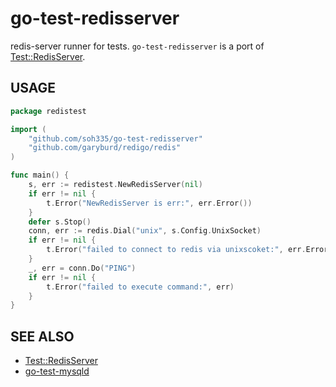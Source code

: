 # go-test-redisserver

redis-server runner for tests. ```go-test-redisserver``` is a port of [Test::RedisServer](https://github.com/typester/Test-RedisServer).

## USAGE

```go
package redistest

import (
	"github.com/soh335/go-test-redisserver"
	"github.com/garyburd/redigo/redis"
)

func main() {
	s, err := redistest.NewRedisServer(nil)
	if err != nil {
		t.Error("NewRedisServer is err:", err.Error())
	}
	defer s.Stop()
	conn, err := redis.Dial("unix", s.Config.UnixSocket)
	if err != nil {
		t.Error("failed to connect to redis via unixscoket:", err.Error())
	}
	_, err = conn.Do("PING")
	if err != nil {
		t.Error("failed to execute command:", err)
	}
}
```

## SEE ALSO

* [Test::RedisServer](https://github.com/typester/Test-RedisServer)
* [go-test-mysqld](https://github.com/lestrrat/go-test-mysqld)
